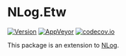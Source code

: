 NLog.Etw
============


[![Version](https://img.shields.io/nuget/v/NLog.Etw.svg)](https://www.nuget.org/packages/NLog.Etw)
[![AppVeyor](https://img.shields.io/appveyor/ci/nlog/nlog-Etw/master.svg)](https://ci.appveyor.com/project/nlog/nlog-Etw/branch/master)
[![codecov.io](https://codecov.io/github/NLog/NLog.Etw/coverage.svg?branch=master)](https://codecov.io/github/NLog/NLog.Etw?branch=master)

This package is an extension to [NLog](https://github.com/NLog/NLog/). 
